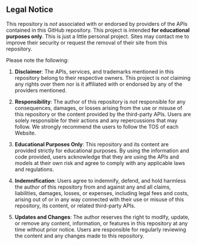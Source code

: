 ## Legal Notice

This repository is _not_ associated with or endorsed by providers of the APIs contained in this GitHub repository. This project is intended **for educational purposes only**. This is just a little personal project. Sites may contact me to improve their security or request the removal of their site from this repository.

Please note the following:

1. **Disclaimer**: The APIs, services, and trademarks mentioned in this repository belong to their respective owners. This project is _not_ claiming any rights over them nor is it affiliated with or endorsed by any of the providers mentioned.

2. **Responsibility**: The author of this repository is _not_ responsible for any consequences, damages, or losses arising from the use or misuse of this repository or the content provided by the third-party APIs. Users are solely responsible for their actions and any repercussions that may follow. We strongly recommend the users to follow the TOS of each Website.

3. **Educational Purposes Only**: This repository and its content are provided strictly for educational purposes. By using the information and code provided, users acknowledge that they are using the APIs and models at their own risk and agree to comply with any applicable laws and regulations.

4. **Indemnification**: Users agree to indemnify, defend, and hold harmless the author of this repository from and against any and all claims, liabilities, damages, losses, or expenses, including legal fees and costs, arising out of or in any way connected with their use or misuse of this repository, its content, or related third-party APIs.

5. **Updates and Changes**: The author reserves the right to modify, update, or remove any content, information, or features in this repository at any time without prior notice. Users are responsible for regularly reviewing the content and any changes made to this repository. 
